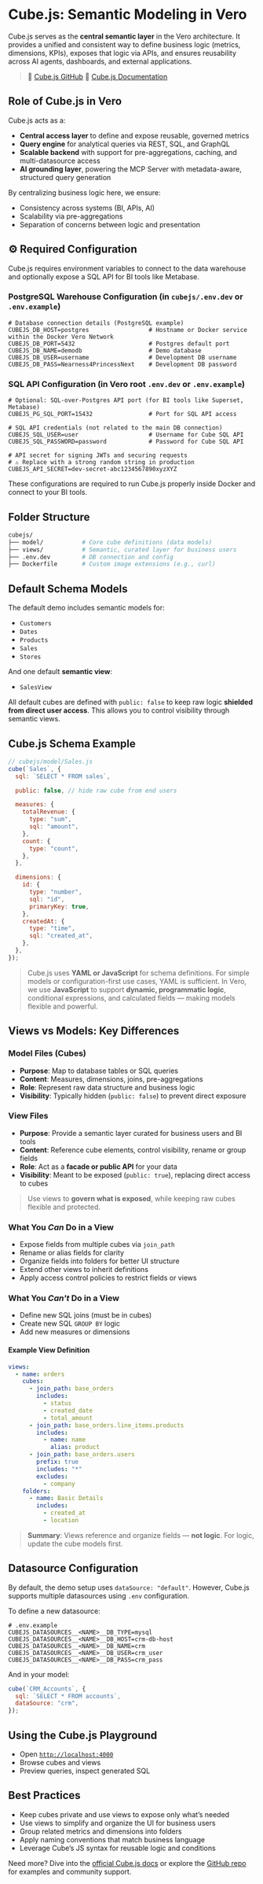 # Cube.js: Semantic Modeling in Vero

Cube.js serves as the **central semantic layer** in the Vero architecture. It provides a unified and consistent way to define business logic (metrics, dimensions, KPIs), exposes that logic via APIs, and ensures reusability across AI agents, dashboards, and external applications.

> 🔗 [Cube.js GitHub](https://github.com/cube-js/cube)
> 🔗 [Cube.js Documentation](https://cube.dev/docs)

## Role of Cube.js in Vero

Cube.js acts as a:

- **Central access layer** to define and expose reusable, governed metrics
- **Query engine** for analytical queries via REST, SQL, and GraphQL
- **Scalable backend** with support for pre-aggregations, caching, and multi-datasource access
- **AI grounding layer**, powering the MCP Server with metadata-aware, structured query generation

By centralizing business logic here, we ensure:

- Consistency across systems (BI, APIs, AI)
- Scalability via pre-aggregations
- Separation of concerns between logic and presentation

## ⚙️ Required Configuration

Cube.js requires environment variables to connect to the data warehouse and optionally expose a SQL API for BI tools like Metabase.

### PostgreSQL Warehouse Configuration (in `cubejs/.env.dev` or `.env.example`)

```env
# Database connection details (PostgreSQL example)
CUBEJS_DB_HOST=postgres                 # Hostname or Docker service within the Docker Vero Network
CUBEJS_DB_PORT=5432                     # Postgres default port
CUBEJS_DB_NAME=demodb                   # Demo database
CUBEJS_DB_USER=username                 # Development DB username
CUBEJS_DB_PASS=Nearness4PrincessNext    # Development DB password
```

### SQL API Configuration (in Vero root `.env.dev` or `.env.example`)

```env
# Optional: SQL-over-Postgres API port (for BI tools like Superset, Metabase)
CUBEJS_PG_SQL_PORT=15432                # Port for SQL API access

# SQL API credentials (not related to the main DB connection)
CUBEJS_SQL_USER=user                    # Username for Cube SQL API
CUBEJS_SQL_PASSWORD=password            # Password for Cube SQL API

# API secret for signing JWTs and securing requests
# ⚠️ Replace with a strong random string in production
CUBEJS_API_SECRET=dev-secret-abc1234567890xyzXYZ
```

These configurations are required to run Cube.js properly inside Docker and connect to your BI tools.

## Folder Structure

```bash
cubejs/
├── model/           # Core cube definitions (data models)
├── views/           # Semantic, curated layer for business users
├── .env.dev         # DB connection and config
├── Dockerfile       # Custom image extensions (e.g., curl)
```

## Default Schema Models

The default demo includes semantic models for:

- `Customers`
- `Dates`
- `Products`
- `Sales`
- `Stores`

And one default **semantic view**:

- `SalesView`

All default cubes are defined with `public: false` to keep raw logic **shielded from direct user access**. This allows you to control visibility through semantic views.

## Cube.js Schema Example

```js
// cubejs/model/Sales.js
cube(`Sales`, {
  sql: `SELECT * FROM sales`,

  public: false, // hide raw cube from end users

  measures: {
    totalRevenue: {
      type: "sum",
      sql: "amount",
    },
    count: {
      type: "count",
    },
  },

  dimensions: {
    id: {
      type: "number",
      sql: "id",
      primaryKey: true,
    },
    createdAt: {
      type: "time",
      sql: "created_at",
    },
  },
});
```

> Cube.js uses **YAML or JavaScript** for schema definitions. For simple models or configuration-first use cases, YAML is sufficient. In Vero, we use **JavaScript** to support **dynamic, programmatic logic**, conditional expressions, and calculated fields — making models flexible and powerful.

## Views vs Models: Key Differences

### Model Files (Cubes)

- **Purpose**: Map to database tables or SQL queries
- **Content**: Measures, dimensions, joins, pre-aggregations
- **Role**: Represent raw data structure and business logic
- **Visibility**: Typically hidden (`public: false`) to prevent direct exposure

### View Files

- **Purpose**: Provide a semantic layer curated for business users and BI tools
- **Content**: Reference cube elements, control visibility, rename or group fields
- **Role**: Act as a **facade or public API** for your data
- **Visibility**: Meant to be exposed (`public: true`), replacing direct access to cubes

> Use views to **govern what is exposed**, while keeping raw cubes flexible and protected.

### What You _Can_ Do in a View

- Expose fields from multiple cubes via `join_path`
- Rename or alias fields for clarity
- Organize fields into folders for better UI structure
- Extend other views to inherit definitions
- Apply access control policies to restrict fields or views

### What You _Can't_ Do in a View

- Define new SQL joins (must be in cubes)
- Create new SQL `GROUP BY` logic
- Add new measures or dimensions

#### Example View Definition

```yaml
views:
  - name: orders
    cubes:
      - join_path: base_orders
        includes:
          - status
          - created_date
          - total_amount
      - join_path: base_orders.line_items.products
        includes:
          - name: name
            alias: product
      - join_path: base_orders.users
        prefix: true
        includes: "*"
        excludes:
          - company
    folders:
      - name: Basic Details
        includes:
          - created_at
          - location
```

> **Summary**: Views reference and organize fields — **not logic**. For logic, update the cube models first.

## Datasource Configuration

By default, the demo setup uses `dataSource: "default"`. However, Cube.js supports multiple datasources using `.env` configuration.

To define a new datasource:

```env
# .env.example
CUBEJS_DATASOURCES__<NAME>__DB_TYPE=mysql
CUBEJS_DATASOURCES__<NAME>__DB_HOST=crm-db-host
CUBEJS_DATASOURCES__<NAME>__DB_NAME=crm
CUBEJS_DATASOURCES__<NAME>__DB_USER=crm_user
CUBEJS_DATASOURCES__<NAME>__DB_PASS=crm_pass
```

And in your model:

```js
cube(`CRM_Accounts`, {
  sql: `SELECT * FROM accounts`,
  dataSource: "crm",
});
```

## Using the Cube.js Playground

- Open [`http://localhost:4000`](http://localhost:4000/)
- Browse cubes and views
- Preview queries, inspect generated SQL

## Best Practices

- Keep cubes private and use views to expose only what’s needed
- Use views to simplify and organize the UI for business users
- Group related metrics and dimensions into folders
- Apply naming conventions that match business language
- Leverage Cube’s JS syntax for reusable logic and conditions

Need more? Dive into the [official Cube.js docs](https://cube.dev/docs) or explore the [GitHub repo](https://github.com/cube-js/cube) for examples and community support.
